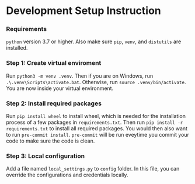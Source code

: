 # Development Setup Instruction

### Requirements
`python` version 3.7 or higher. Also make sure `pip`, `venv`, and `distutils` are installed.

### Step 1: Create virtual enviroment
Run `python3 -m venv .venv`.
Then if you are on Windows, run `.\.venv\Scripts\activate.bat`. Otherwise, run `source .venv/bin/activate`.
You are now inside your virtual environment.

### Step 2: Install required packages
Run `pip install wheel` to install wheel, which is needed for the installation process of a few packages in
`requirements.txt`. Then run `pip install -r requirements.txt` to install all required packages. You would then
also want to run `pre-commit install`. `pre-commit` will be run eveytime you commit your code to make sure
the code is clean.

### Step 3: Local configuration
Add a file named `local_settings.py` to `config` folder. In this file, you can override the configurations and 
credentials locally.
